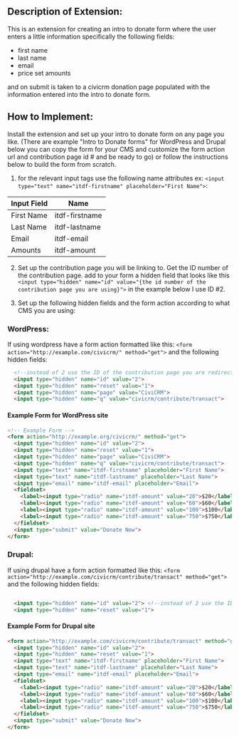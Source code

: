 
Description of Extension:
------------------------
This is an extension for creating an intro to donate form where the user enters a little information specifically the following fields:

+ first name
+ last name
+ email
+ price set amounts

and on submit is taken to a civicrm donation page populated with the information entered into the intro to donate form.

## How to Implement:

Install the extension and set up your intro to donate form on any page you like. (There are example "Intro to Donate forms" for WordPress and Drupal below you can copy the form for your CMS and customize the form action url and contribution page id # and be ready to go) or follow the instructions below to build the form from scratch.

1) for the relevant input tags use the following name attributes ex: `<input type="text" name="itdf-firstname" placeholder="First Name">`:

  | Input Field | Name          |
  |-------------|---------------|
  | First Name  | itdf-firstname|
  | Last Name   | itdf-lastname |
  | Email       | itdf-email    |
  | Amounts     | itdf-amount   |

2) Set up the contribution page you will be linking to. Get the ID number of the contribution page. add to your form a hidden field that looks like this ``  <input type="hidden" name="id" value="{the id number of the contribution page you are using}">
`` in the example below I use ID #2.

3) Set up the following hidden fields and the form action according to what CMS you are using:

### WordPress:

If using wordpress have a form action formatted like this: `<form action="http://example.com/civicrm/" method="get">` and the following hidden fields:

```html
  <!--instead of 2 use the ID of the contribution page you are redirecting to-->
  <input type="hidden" name="id" value="2">
  <input type="hidden" name="reset" value="1">
  <input type="hidden" name="page" value="CiviCRM">
  <input type="hidden" name="q" value="civicrm/contribute/transact">

```

#### Example Form for WordPress site
```html
<!-- Example Form -->
<form action="http://example.org/civicrm/" method="get">
  <input type="hidden" name="id" value="2">
  <input type="hidden" name="reset" value="1">
  <input type="hidden" name="page" value="CiviCRM">
  <input type="hidden" name="q" value="civicrm/contribute/transact">
  <input type="text" name="itdf-firstname" placeholder="First Name">
  <input type="text" name="itdf-lastname" placeholder="Last Name">
  <input type="email" name="itdf-email" placeholder="Email">
  <fieldset>
    <label><input type="radio" name="itdf-amount" value="20">$20</label>
    <label><input type="radio" name="itdf-amount" value="60">$60</label>
    <label><input type="radio" name="itdf-amount" value="100">$100</label>
    <label><input type="radio" name="itdf-amount" value="750">$750</label>
  </fieldset>
  <input type="submit" value="Donate Now">
</form>
```
### Drupal:

If using drupal have a form action formatted like this: `<form action="http://example.com/civicrm/contribute/transact" method="get">` and the following hidden fields:

```html

  <input type="hidden" name="id" value="2"> <!--instead of 2 use the ID of the contribution page you are redirecting to-->
  <input type="hidden" name="reset" value="1">

```
#### Example Form for Drupal site
```html
<form action="http://example.com/civicrm/contribute/transact" method="get">
  <input type="hidden" name="id" value="2">
  <input type="hidden" name="reset" value="1">
  <input type="text" name="itdf-firstname" placeholder="First Name">
  <input type="text" name="itdf-lastname" placeholder="Last Name">
  <input type="email" name="itdf-email" placeholder="Email">
  <fieldset>
    <label><input type="radio" name="itdf-amount" value="20">$20</label>
    <label><input type="radio" name="itdf-amount" value="60">$60</label>
    <label><input type="radio" name="itdf-amount" value="100">$100</label>
    <label><input type="radio" name="itdf-amount" value="750">$750</label>
  </fieldset>
  <input type="submit" value="Donate Now">
</form>
```
